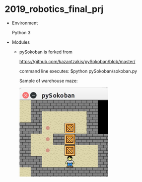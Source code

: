 # 2019_robotics_final_prj

* Environment
  
  Python 3

* Modules
  - pySokoban is forked from
  
    https://github.com/kazantzakis/pySokoban/blob/master/
  
    command line executes:  $python pySokoban/sokoban.py

    Sample of warehouse maze:

    ![image](https://github.com/annsonic/2019_team_13_final_prj/blob/master/doc/maze.jpg)
